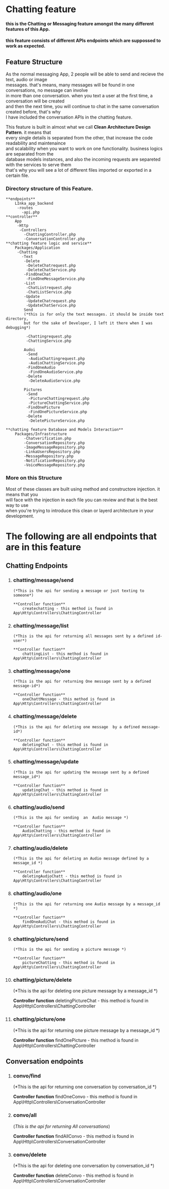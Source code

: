 

# **Chatting feature**

#### this is the Chatting or Messaging feature amongst the many different features of this App.  
#### this feature consists of different APIs endpoints which are suppossed to work as expected.

## **Feature Structure**
 As the normal messaging App, 2 people will be able to send and recieve the text, audio or image  
 messages. that's means, many messages will be found in one conversations, no message can involve  
 in more than one conversation. when you text a user at the first time, a conversation will be created  
 and then the next time, you will continue to chat in the same conversation created before, that's why  
 I have included the conversation APIs in the chatting feature.


 This feature is built in almost what we call **Clean Architecture Design Pattern**. it means that  
 every single details is separated from the other, that increase the code readability and maintenaince  
 and scalability when you want to work on one functionality. business logics are separated from the   
 database models instances, and also the incoming requests are separeted with the services to serve them  
 that's why you will see a lot of different files imported or exported in a certain file.
 ### Directory structure of this Feature.
    **endpoints**
        LInka_app_backend
         -routes
           -api.php
    **controller**
        App
         -Http
          -Controllers
            -ChattingController.php
            -ConversationController.php
    **chatting feature logic and service**
        Packages/Application
         -Chatting
           -Text
            -Delete
             -DeleteChatrequest.php
             -DeleteChatService.php
            -FindOneChat
             -FindOneMessageService.php
            -List
             -ChatListrequest.php
             -ChatListService.php
            -Update
             -UpdateChatrequest.php
             -UpdateChatService.php
            Send
            (*this is for only the text messages. it should be inside text directory,  
            but for the sake of Developer, I left it there when I was debugging*)  

             -Chattingrequest.php
             -ChattingService.php
            
            Audoi
             -Send
              -AudioChattingrequest.php
              -AudioChattingService.php
             -FindOneAudio
              -FindOneAudioService.php
             -Delete
              -DeleteAudioService.php
            
            Pictures
             -Send
              -PictureChattingrequest.php
              -PictureChattingService.php
             -FindOnePicture
              -FindOnePictureService.php
             -Delete
              -DeletePictureService.php
    
    **chatting feature Database and Models Interaction**
        Packages/Infrastructure
            -Chatverification.php
            -ConversationRepository.php
            -ImageMessageRepository.php
            -LinkaUsersRepository.php
            -MessageRepository.php
            -NotificationRepository.php
            -VoiceMessageRepository.php


 ### More on this Structure
  Most of these classes are built using method and constructore injection. it means that you   
  will face with the injection in each file you can review and that is the best way to use  
  when you're trying to introduce this clean or layerd architecture in your development.



# The following are all endpoints that are in this feature

## **Chatting Endpoints**

 1. ### chatting/message/send 
        (*This is the api for sending a message or just texting to someone*)

        **Controller function**
            createchatting - this method is found in App\Http\Controllers\ChattingController
 2. ### chatting/message/list
        (*This is the api for returning all messages sent by a defined id-user*)

        **Controller function**
            chattingList - this method is found in App\Http\Controllers\ChattingController
 3. ### chatting/message/one
        (*This is the api for returning One message sent by a defined message-id*)

        **Controller function**
            oneChattMessage - this method is found in App\Http\Controllers\ChattingController
 4. ### chatting/message/delete
        (*This is the api for deleting one message  by a defined message-id*)

        **Controller function**
            deletingChat - this method is found in App\Http\Controllers\ChattingController
 5. ### chatting/message/update
        (*This is the api for updating the message sent by a defined message_id*)

        **Controller function**
            updatingChat - this method is found in App\Http\Controllers\ChattingController
 6. ### chatting/audio/send
        (*This is the api for sending  an  Audio message *)

        **Controller function**
            AudioChatting - this method is found in App\Http\Controllers\ChattingController
 7. ### chatting/audio/delete
        (*This is the api for deleting an Audio message defined by a message_id *)

        **Controller function**
            deletingAudioChatt - this method is found in App\Http\Controllers\ChattingController
 8. ### chatting/audio/one
        (*This is the api for returning one Audio message by a message_id *)

        **Controller function**
            findOneAudiChat - this method is found in App\Http\Controllers\ChattingController
 9. ### chatting/picture/send
        (*This is the api for sending a picture message *)

        **Controller function**
            pictureChatting - this method is found in App\Http\Controllers\ChattingController
 10. ### chatting/picture/delete
        (*This is the api for deleting one picture message by a message_id *)

        **Controller function**
            deletingPictureChat - this method is found in App\Http\Controllers\ChattingController
 11. ### chatting/picture/one
        (*This is the api for returning one picture message by a message_id *)

        **Controller function**
            findOnePicture - this method is found in App\Http\Controllers\ChattingController

## **Conversation endpoints**

 1.  ### convo/find
        (*This is the api for returning one conversation by conversation_id *)

        **Controller function**
            findOneConvo - this method is found in App\Http\Controllers\ConversationController
 2.  ### convo/all
        (*This is the api for returning All conversations*)

        **Controller function**
            findAllConvo - this method is found in App\Http\Controllers\ConversationController
 1.  ### convo/delete
        (*This is the api for deleting one conversation by conversation_id *)

        **Controller function**
            deleteConvo - this method is found in App\Http\Controllers\ConversationController




